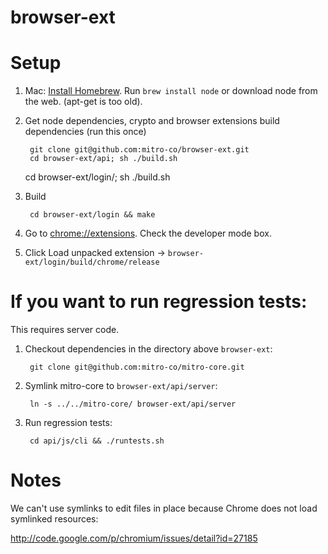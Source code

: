 browser-ext
===========

Setup
=====

1. Mac: [Install Homebrew](http://mxcl.github.io/homebrew/). Run `brew install node` or download node from the web. (apt-get is too old).

2. Get node dependencies, crypto and browser extensions build dependencies (run this once)

        git clone git@github.com:mitro-co/browser-ext.git
        cd browser-ext/api; sh ./build.sh
	cd browser-ext/login/; sh ./build.sh

3. Build

        cd browser-ext/login && make

4. Go to [chrome://extensions](chrome://extensions). Check the developer mode box.

5. Click Load unpacked extension -> `browser-ext/login/build/chrome/release`



If you want to run regression tests:
====================================

This requires server code.

1. Checkout dependencies in the directory above `browser-ext`:

        git clone git@github.com:mitro-co/mitro-core.git

2. Symlink mitro-core to `browser-ext/api/server`:

        ln -s ../../mitro-core/ browser-ext/api/server

3. Run regression tests:

        cd api/js/cli && ./runtests.sh


Notes
=====

We can't use symlinks to edit files in place because Chrome does not load symlinked resources:

http://code.google.com/p/chromium/issues/detail?id=27185
